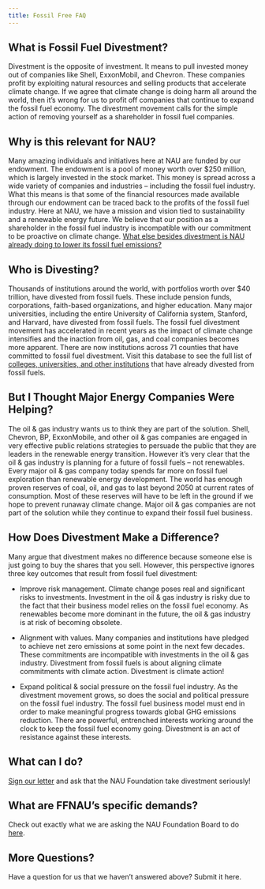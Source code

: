 ```yaml
---
title: Fossil Free FAQ
---
```


## What is Fossil Fuel Divestment?

Divestment is the opposite of investment. It means to pull invested money out of companies like Shell, ExxonMobil, and Chevron. These companies profit by exploiting natural resources and selling products that accelerate climate change. If we agree that climate change is doing harm all around the world, then it’s wrong for us to profit off companies that continue to expand the fossil fuel economy. The divestment movement calls for the simple action of removing yourself as a shareholder in fossil fuel companies. 

## Why is this relevant for NAU?

Many amazing individuals and initiatives here at NAU are funded by our endowment. The endowment is a pool of money worth over $250 million, which is largely invested in the stock market. This money is spread across a wide variety of companies and industries – including the fossil fuel industry. What this means is that some of the financial resources made available through our endowment can be traced back to the profits of the fossil fuel industry. Here at NAU, we have a mission and vision tied to sustainability and a renewable energy future. We believe that our position as a shareholder in the fossil fuel industry is incompatible with our commitment to be proactive on climate change. [What else besides divestment is NAU already doing to lower its fossil fuel emissions?](https://in.nau.edu/green-nau/nau-climate-action-plan/)

## Who is Divesting?

Thousands of institutions around the world, with portfolios worth over $40 trillion, have divested from fossil fuels. These include pension funds, corporations, faith-based organizations, and higher education. Many major universities, including the entire University of California system, Stanford, and Harvard, have divested from fossil fuels. The fossil fuel divestment movement has accelerated in recent years as the impact of climate change intensifies and the inaction from oil, gas, and coal companies becomes more apparent. There are now institutions across 71 counties that have committed to fossil fuel divestment. Visit this database to see the full list of [colleges, universities, and other institutions](https://divestmentdatabase.org/) that have already divested from fossil fuels.

## But I Thought Major Energy Companies Were Helping?

The oil & gas industry wants us to think they are part of the solution. Shell, Chevron, BP, ExxonMobile, and other oil & gas companies are engaged in very effective public relations strategies to persuade the public that they are leaders in the renewable energy transition. However it’s very clear that the oil & gas industry is planning for a future of fossil fuels – not renewables. Every major oil & gas company today spends far more on fossil fuel exploration than renewable energy development. The world has enough proven reserves of coal, oil, and gas to last beyond 2050 at current rates of consumption. Most of these reserves will have to be left in the ground if we hope to prevent runaway climate change. Major oil & gas companies are not part of the solution while they continue to expand their fossil fuel business.

## How Does Divestment Make a Difference?

Many argue that divestment makes no difference because someone else is just going to buy the shares that you sell. However, this perspective ignores three key outcomes that result from fossil fuel divestment: 
* Improve risk management. Climate change poses real and significant risks to investments. Investment in the oil & gas industry is risky due to the fact that their business model relies on the fossil fuel economy. As renewables become more dominant in the future, the oil & gas industry is at risk of becoming obsolete. 

* Alignment with values. Many companies and institutions have pledged to achieve net zero emissions at some point in the next few decades. These commitments are incompatible with investments in the oil & gas industry. Divestment from fossil fuels is about aligning climate commitments with climate action. Divestment is climate action!

* Expand political & social pressure on the fossil fuel industry. As the divestment movement grows, so does the social and political pressure on the fossil fuel industry. The fossil fuel business model must end in order to make meaningful progress towards global GHG emissions reduction. There are powerful, entrenched interests working around the clock to keep the fossil fuel economy going. Divestment is an act of resistance against these interests.

## What can I do?

[Sign our letter](https://docs.google.com/forms/d/e/1FAIpQLSd2rUWwhlmpTKK1G0pliGEW8WNCGbH7koF7B42uq20HuBPd7Q/viewform?usp=sf_link) and ask that the NAU Foundation take divestment seriously! 

## What are FFNAU’s specific demands?

Check out exactly what we are asking the NAU Foundation Board to do [here](/objectives).

## More Questions?

Have a question for us that we haven’t answered above? Submit it here.


